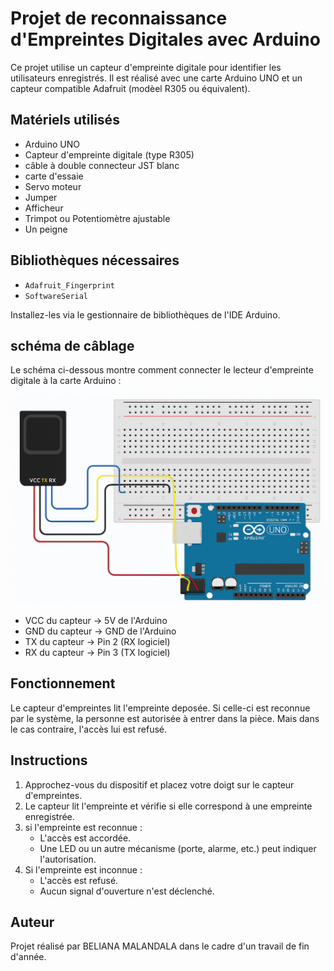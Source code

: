 
# Projet de reconnaissance d'Empreintes Digitales avec Arduino

Ce projet utilise un capteur d'empreinte digitale pour identifier les utilisateurs enregistrés. Il est réalisé avec une carte Arduino UNO et un capteur compatible Adafruit (modèel R305 ou équivalent).

## Matériels utilisés

- Arduino UNO 
- Capteur d'empreinte digitale (type R305)
- câble à double connecteur JST blanc
- carte d'essaie
- Servo moteur
- Jumper
- Afficheur
- Trimpot ou Potentiomètre ajustable
- Un peigne

## Bibliothèques nécessaires

- `Adafruit_Fingerprint`
- `SoftwareSerial`

Installez-les via le gestionnaire de bibliothèques de l'IDE Arduino.

## schéma de câblage

Le schéma ci-dessous montre comment connecter le lecteur d'empreinte digitale à la carte Arduino :

![schéma_d'ensemble](./schema_d_ensemble.png)

- VCC du capteur → 5V de l'Arduino
- GND du capteur → GND de l'Arduino
- TX du capteur → Pin 2 (RX logiciel)
- RX du capteur → Pin 3 (TX logiciel)

## Fonctionnement

Le capteur d'empreintes lit l'empreinte deposée. Si celle-ci est reconnue par le système, la personne est autorisée à entrer dans la pièce. Mais dans le cas contraire, l'accès lui est refusé.

## Instructions

1. Approchez-vous du dispositif et placez votre doigt sur le capteur d'empreintes.
2. Le capteur lit l'empreinte et vérifie si elle correspond à une empreinte enregistrée.
3. si l'empreinte est reconnue :
   - L'accès est accordée.
   - Une LED ou un autre mécanisme (porte, alarme, etc.) peut indiquer l'autorisation.
4. Si l'empreinte est inconnue :
   - L'accès est refusé.
   - Aucun signal d'ouverture n'est déclenché.

## Auteur

Projet réalisé par BELIANA MALANDALA dans le cadre d'un travail de fin d'année.
